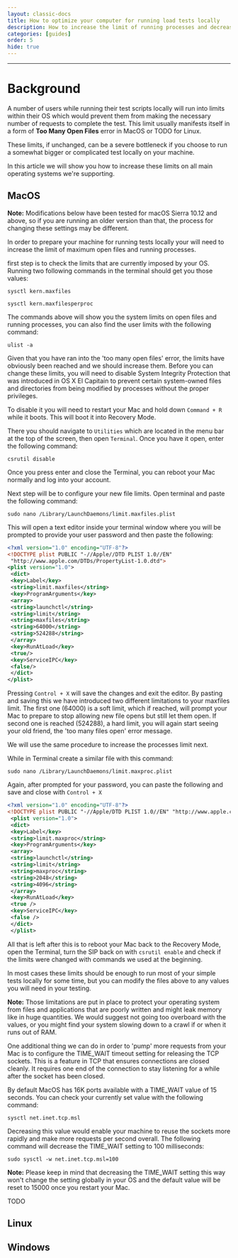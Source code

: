 ```yaml
---
layout: classic-docs
title: How to optimize your computer for running load tests locally
description: How to increase the limit of running processes and decrease the time each socket is occupied by the OS
categories: [guides]
order: 5
hide: true
---
```


***


# Background


A number of users while running their test scripts locally will run into limits within their OS which would prevent them from making the necessary number of requests to complete the test. This limit usually manifests itself in a form of **Too Many Open Files** error in MacOS or TODO for Linux.

These limits, if unchanged, can be a severe bottleneck if you choose to run a somewhat bigger or complicated test locally on your machine.

In this article we will show you how to increase these limits on all main operating systems we're supporting.



## MacOS

**Note:** Modifications below have been tested for macOS Sierra 10.12 and above, so if you are running an older version than that, the process for changing these settings may be different.


In order to prepare your machine for running tests locally your will need to increase the limit of maximum open files and running processes.

first step is to check the limits that are currently imposed by your OS. Running two following commands in the terminal should get you those values:

`sysctl kern.maxfiles`

`sysctl kern.maxfilesperproc`

The commands above will show you the system limits on open files and running processes, you can also find the user limits with the following command:

`ulist -a`

Given that you have ran into the 'too many open files' error, the limits have obviously been reached and we should increase them. Before you can change these limits, you will need to disable System Integrity Protection that was introduced in OS X El Capitain to prevent certain system-owned files and directories from being modified by processes without the proper privileges.

To disable it you will need to restart your Mac and hold down `Command + R` while it boots. This will boot it into Recovery Mode.

There you should navigate to `Utilities` which are located in the menu bar at the top of the screen, then open `Terminal`. Once you have it open, enter the following command:

`csrutil disable`

Once you press enter and close the Terminal, you can reboot your Mac normally and log into your account.

Next step will be to configure your new file limits. Open terminal and paste the following command:

`sudo nano /Library/LaunchDaemons/limit.maxfiles.plist`

This will open a text editor inside your terminal window where you will be prompted to provide your user password and then paste the following:

```xml
<?xml version="1.0" encoding="UTF-8"?>
<!DOCTYPE plist PUBLIC "-//Apple//DTD PLIST 1.0//EN"
 "http://www.apple.com/DTDs/PropertyList-1.0.dtd">
<plist version="1.0">
 <dict>
 <key>Label</key>
 <string>limit.maxfiles</string>
 <key>ProgramArguments</key>
 <array>
 <string>launchctl</string>
 <string>limit</string>
 <string>maxfiles</string>
 <string>64000</string>
 <string>524288</string>
 </array>
 <key>RunAtLoad</key>
 <true/>
 <key>ServiceIPC</key>
 <false/>
 </dict>
</plist>
```

Pressing `Control + X` will save the changes and exit the editor. By pasting and saving this we have introduced two different limitations to your maxfiles limit. The first one (64000) is a soft limit, which if reached, will prompt your Mac to prepare to stop allowing new file opens but still let them open. If second one is reached (524288), a hard limit, you will again start seeing your old friend, the 'too many files open' error message.

We will use the same procedure to increase the processes limit next.

While in Terminal create a similar file with this command:

`sudo nano /Library/LaunchDaemons/limit.maxproc.plist`

Again, after prompted for your password, you can paste the following and save and close with `Control + X`


```xml
<?xml version="1.0" encoding="UTF-8"?>
<!DOCTYPE plist PUBLIC "-//Apple/DTD PLIST 1.0//EN" "http://www.apple.com/DTDs/PropertyList-1.0.dtd">
 <plist version="1.0">
 <dict>
 <key>Label</key>
 <string>limit.maxproc</string>
 <key>ProgramArguments</key>
 <array>
 <string>launchctl</string>
 <string>limit</string>
 <string>maxproc</string>
 <string>2048</string>
 <string>4096</string>
 </array>
 <key>RunAtLoad</key>
 <true />
 <key>ServiceIPC</key>
 <false />
 </dict>
 </plist>
 ```

 All that is left after this is to reboot your Mac back to the Recovery Mode, open the Terminal, turn the SIP back on with `csrutil enable` and check if the limits were changed with commands we used at the beginning.

 In most cases these limits should be enough to run most of your simple tests locally for some time, but you can modify the files above to any values you will need in your testing.

 **Note:** Those limitations are put in place to protect your operating system from files and applications that are poorly written and might leak memory like in huge quantities. We would suggest not going too overboard with the values, or you might find your system slowing down to a crawl if or when it runs out of RAM.

 One additional thing we can do in order to 'pump' more requests from your Mac is to configure the TIME_WAIT timeout setting for releasing the TCP sockets. This is a feature in TCP that ensures connections are closed cleanly. It requires one end of the connection to stay listening for a while after the socket has been closed.

By default MacOS has 16K ports available with a TIME_WAIT value of 15 seconds. You can check your currently set value with the following command:

`sysctl net.inet.tcp.msl`

Decreasing this value would enable your machine to reuse the sockets more rapidly and make more requests per second overall. The following command will decrease the TIME_WAIT setting to 100 milliseconds:

`sudo sysctl -w net.inet.tcp.msl=100`


**Note:** Please keep in mind that decreasing the TIME_WAIT setting this way won't change the setting globally in your OS and the default value will be reset to 15000 once you restart your Mac.





TODO


## Linux


## Windows
